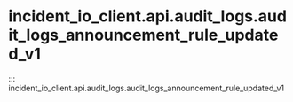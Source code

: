 # incident_io_client.api.audit_logs.audit_logs_announcement_rule_updated_v1

::: incident_io_client.api.audit_logs.audit_logs_announcement_rule_updated_v1
